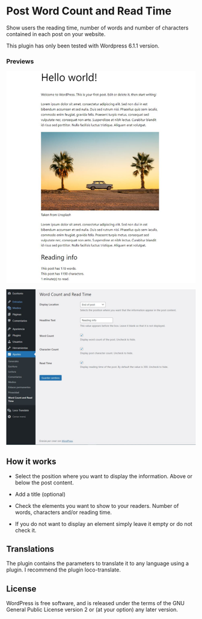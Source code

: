# Post Word Count and Read Time

Show users the reading time, number of words and number of characters contained in each post on your website.

This plugin has only been tested with Wordpress 6.1.1 version.

### Previews

![](preview-pwcp.JPG)

![](preview2-pwcp.JPG)

## How it works

* Select the position where you want to display the information. Above or below the post content.

* Add a title (optional)

* Check the elements you want to show to your readers. Number of words, characters and/or reading time.

* If you do not want to display an element simply leave it empty or do not check it.

## Translations

The plugin contains the parameters to translate it to any language using a plugin. I recommend the plugin loco-translate.

## License

WordPress is free software, and is released under the terms of the GNU General Public License version 2 or (at your option) any later version. 
